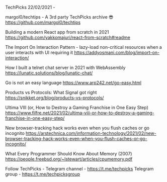 TechPicks 22/02/2021 -

margol0/techtips - A 3rd party TechPicks archive 😎
https://github.com/margol0/techtips

Building a modern React app from scratch in 2021
https://github.com/yakkomajuri/react-from-scratch#readme

The Import On Interaction Pattern - lazy-load non-critical resources when a user interacts with UI requiring it
https://addyosmani.com/blog/import-on-interaction/

How I built a telnet chat server in 2021 with WebAssembly
https://lunatic.solutions/blog/lunatic-chat/

Go is not an easy language
https://www.arp242.net/go-easy.html

Products vs Protocols: What Signal got right
https://snikket.org/blog/products-vs-protocols/

Ultima VIII (or, How to Destroy a Gaming Franchise in One Easy Step)
https://www.filfre.net/2021/02/ultima-viii-or-how-to-destroy-a-gaming-franchise-in-one-easy-step/

New browser-tracking hack works even when you flush caches or go incognito
https://arstechnica.com/information-technology/2021/02/new-browser-tracking-hack-works-even-when-you-flush-caches-or-go-incognito/

What Every Programmer Should Know About Memory (2007)
https://people.freebsd.org/~lstewart/articles/cpumemory.pdf

Follow TechPicks -
Telegram channel - https://t.me/techpicks
Telegram group - https://t.me/techpicksgroup